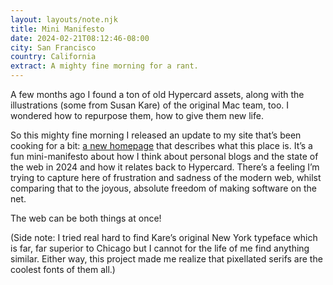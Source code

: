 ```yaml
---
layout: layouts/note.njk
title: Mini Manifesto
date: 2024-02-21T08:12:46-08:00
city: San Francisco
country: California
extract: A mighty fine morning for a rant.
---
```


A few months ago I found a ton of old Hypercard assets, along with the illustrations (some from Susan Kare) of the original Mac team, too. I wondered how to repurpose them, how to give them new life.

So this mighty fine morning I released an update to my site that’s been cooking for a bit: [a new homepage](https://robinrendle.com) that describes what this place is. It’s a fun mini-manifesto about how I think about personal blogs and the state of the web in 2024 and how it relates back to Hypercard. There’s a feeling I’m trying to capture here of frustration and sadness of the modern web, whilst comparing that to the joyous, absolute freedom of making software on the net.

The web can be both things at once!

(Side note: I tried real hard to find Kare’s original New York typeface which is far, far superior to Chicago but I cannot for the life of me find anything similar. Either way, this project made me realize that pixellated serifs are the coolest fonts of them all.)